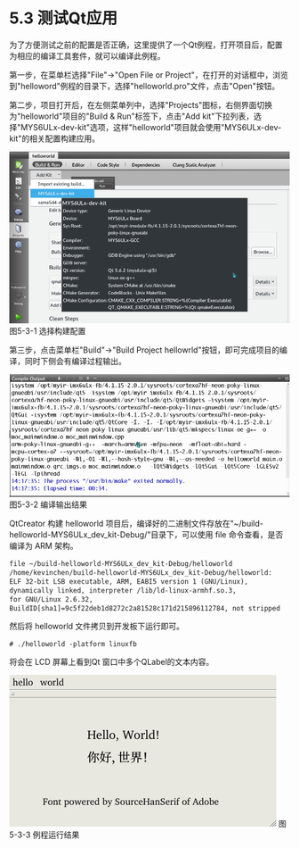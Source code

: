 # 5.3 测试Qt应用

为了方便测试之前的配置是否正确，这里提供了一个Qt例程，打开项目后，配置为相应的编译工具套件，就可以编译此例程。

第一步，在菜单栏选择"File"->"Open File or Project"，在打开的对话框中，浏览到"helloword"例程的目录下，选择"helloworld.pro"文件，点击"Open"按钮。

第二步，项目打开后，在左侧菜单列中，选择"Projects"图标，右侧界面切换为"helloworld"项目的"Build & Run"标签下，点击"Add kit"下拉列表，选择"MYS6ULx-dev-kit"选项，这样"helloworld"项目就会使用"MYS6ULx-dev-kit"的相关配置构建应用。

![](image/5-3-1.png)
图5-3-1 选择构建配置

第三步，点击菜单栏"Build"->"Build Project hellowrld"按钮，即可完成项目的编译，同时下侧会有编译过程输出。

![](image/5-3-2.png)
图5-3-2 编译输出结果

QtCreator 构建 helloworld 项目后，编译好的二进制文件存放在"~/build-helloworld-MYS6ULx_dev_kit-Debug/"目录下，可以使用 file 命令查看，是否编译为 ARM 架构。

```
file ~/build-helloworld-MYS6ULx_dev_kit-Debug/helloworld
/home/kevinchen/build-helloworld-MYS6ULx_dev_kit-Debug/helloworld: 
ELF 32-bit LSB executable, ARM, EABI5 version 1 (GNU/Linux), 
dynamically linked, interpreter /lib/ld-linux-armhf.so.3, 
for GNU/Linux 2.6.32, 
BuildID[sha1]=9c5f22deb1d8272c2a81528c171d215896112784, not stripped
```

然后将 helloworld 文件拷贝到开发板下运行即可。

```
# ./helloworld -platform linuxfb
```
将会在 LCD 屏幕上看到Qt 窗口中多个QLabel的文本内容。

![](image/5-3-3.png)
图5-3-3 例程运行结果
